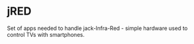 # jRED
Set of apps needed to handle jack-Infra-Red -  simple hardware used to control TVs with smartphones.
